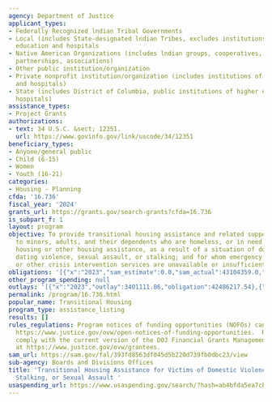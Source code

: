 ```yaml
---
agency: Department of Justice
applicant_types:
- Federally Recognized lndian Tribal Governments
- Local (includes State-designated lndian Tribes, excludes institutions of higher
  education and hospitals
- Native American Organizations (includes lndian groups, cooperatives, corporations,
  partnerships, associations)
- Other public institution/organization
- Private nonprofit institution/organization (includes institutions of higher education
  and hospitals)
- State (includes District of Columbia, public institutions of higher education and
  hospitals)
assistance_types:
- Project Grants
authorizations:
- text: 34 U.S.C. &sect; 12351.
  url: https://www.govinfo.gov/link/uscode/34/12351
beneficiary_types:
- Anyone/general public
- Child (6-15)
- Women
- Youth (16-21)
categories:
- Housing - Planning
cfda: '16.736'
fiscal_year: '2024'
grants_url: https://grants.gov/search-grants?cfda=16.736
is_subpart_f: 1
layout: program
objective: To provide transitional housing assistance and related support services
  to minors, adults, and their dependents who are homeless, or in need of transitional
  housing or other housing assistance, as a result of a situation of domestic violence,
  dating violence, sexual assault, or stalking; and for whom emergency shelter services
  or other crisis intervention services are unavailable or insufficient.
obligations: '[{"x":"2023","sam_estimate":0.0,"sam_actual":43104359.0,"usa_spending_actual":41796929.86},{"x":"2024","sam_estimate":0.0,"sam_actual":41641633.0,"usa_spending_actual":40992708.49},{"x":"2025","sam_estimate":0.0,"sam_actual":41641633.0,"usa_spending_actual":0.0}]'
other_program_spending: null
outlays: '[{"x":"2023","outlay":3401111.86,"obligation":42486217.54},{"x":"2024","outlay":1559914.16,"obligation":41418443.64},{"x":"2025","outlay":0.0,"obligation":0.0}]'
permalink: /program/16.736.html
popular_name: Transitional Housing
program_type: assistance_listing
results: []
rules_regulations: Program notices of funding opportunities (NOFOs) can be found at
  https://www.justice.gov/ovw/open-notices-of-funding-opportunities.  Recipients must
  comply with the current version of the DOJ Financial Grants Management Guide found
  at https://www.justice.gov/ovw/grantees.
sam_url: https://sam.gov/fal/393fd8563df045d5b220d739fb0dbc23/view
sub-agency: Boards and Divisions Offices
title: 'Transitional Housing Assistance for Victims of Domestic Violence, Dating Violence,
  Stalking, or Sexual Assault '
usaspending_url: https://www.usaspending.gov/search/?hash=ab4bfda5ea7cb2d7dabeed77d363d984
---
```

